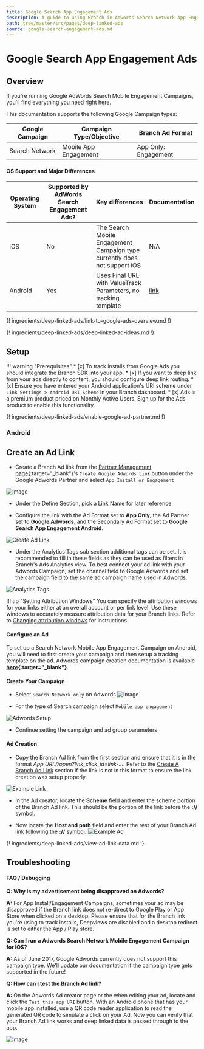 ```yaml
---
title: Google Search App Engagement Ads
description: A guide to using Branch in Adwords Search Network App Engagement Campaigns.
path: tree/master/src/pages/deep-linked-ads
source: google-search-engagement-ads.md
---
```

# Google Search App Engagement Ads

## Overview

If you're running Google AdWords Search Mobile Engagement Campaigns, you'll find everything you need right here.

This documentation supports the following Google Campaign types:

Google Campaign | Campaign Type/Objective | Branch Ad Format
--- | --- | ---
Search Network | Mobile App Engagement | App Only: Engagement

#### OS Support and Major Differences

Operating System | Supported by AdWords Search Engagement Ads? | Key differences | Documentation
--- | --- | --- | ---
iOS | No | The Search Mobile Engagement Campaign type currently does not support iOS | N/A
Android | Yes | Uses Final URL with ValueTrack Parameters, no tracking template |  [link](/pages/deep-linked-ads/google-search-engagement-ads/#android)

{! ingredients/deep-linked-ads/link-to-google-ads-overview.md !}

{! ingredients/deep-linked-ads/deep-linked-ad-ideas.md !}

## Setup

!!! warning "Prerequisites"
	* [x] To track installs from Google Ads you should integrate the Branch SDK into your app.
	* [x] If you want to deep link from your ads directly to content, you should configure deep link routing.
	* [x] Ensure you have entered your Android application's URI scheme under `Link Settings > Android URI Scheme` in your Branch dashboard.
	* [x] Ads is a premium product priced on Monthly Active Users. Sign up for the Ads product to enable this functionality.

{! ingredients/deep-linked-ads/enable-google-ad-partner.md !}

### Android

## Create an Ad Link

- Create a Branch Ad link from the [Partner Management page](https://dashboard.branch.io/ads/partner-management){:target="\_blank"}'s `Create Google Adwords Link` button under the Google Adwords Partner and select `App Install or Engagement`

![image](/img/pages/deep-linked-ads/reusable-images/create-link-install-engagement.png)

- Under the Define Section, pick a Link Name for later reference

- Configure the link with the Ad Format set to **App Only**, the Ad Partner set to **Google Adwords**, and the Secondary Ad Format set to **Google Search App Engagement Android**.

![Create Ad Link](/img/pages/deep-linked-ads/google-search-engagement-ads/android/ad-link-setup.png)

- Under the Analytics Tags sub section additional tags can be set. It is recommended to fill in these fields as they can be used as filters in Branch's Ads Analytics view. To best connect your ad link with your Adwords Campaign, set the channel field to Google Adwords and set the campaign field to the same ad campaign name used in Adwords.

![Analytics Tags](/img/pages/deep-linked-ads/reusable-images/adwords-analytics-tags.png)

!!! tip "Setting Attribution Windows"
	You can specify the attribution windows for your links either at an overall account or per link level. Use these windows to accurately measure attribution data for your Branch links. Refer to [Changing attribution windows](/pages/deep-linked-ads/branch-universal-ads/#change-attribution-windows) for instructions.

#### Configure an Ad

To set up a Search Network Mobile App Engagement Campaign on Android, you will need to first create your campaign and then setup a tracking template on the ad. Adwords campaign creation documentation is available **[here](https://support.google.com/adwords/answer/6310671?hl=en){:target="_blank"}**.

#### Create Your Campaign

- Select `Search Network only` on Adwords
![image](/img/pages/deep-linked-ads/reusable-images/adwords-search-network.png)

- For the type of Search campaign select `Mobile app engagement`

![Adwords Setup](/img/pages/deep-linked-ads/google-search-engagement-ads/adwords-search-engagement.png)

- Continue setting the campaign and ad group parameters

#### Ad Creation

- Copy the Branch Ad link from the first section and ensure that it is in the format _App URI://open?link_click_id=link-..._. Refer to the [Create A Branch Ad Link](#create-a-branch-ad-link) section if the link is not in this format to ensure the link creation was setup properly.

![Example Link](/img/pages/deep-linked-ads/google-search-engagement-ads/android/full-branch-link.png)

- In the Ad creator, locate the **Scheme** field and enter the scheme portion of the Branch Ad link. This should be the portion of the link before the **://** symbol.

- Now locate the **Host and path** field and enter the rest of your Branch Ad link following the **://** symbol.
![Example Ad](/img/pages/deep-linked-ads/google-search-engagement-ads/android/adwords-configuration.png)

{! ingredients/deep-linked-ads/view-ad-link-data.md !}

## Troubleshooting

#### FAQ / Debugging

**Q: Why is my advertisement being disapproved on Adwords?**

**A:** For App Install/Engagement Campaigns, sometimes your ad may be disapproved if the Branch link does not re-direct to Google Play or App Store when clicked on a desktop. Please ensure that for the Branch link you're using to track installs, Deepviews are disabled and a desktop redirect is set to either the App / Play store.

**Q: Can I run a Adwords Search Network Mobile Engagement Campaign for iOS?**

**A:** As of June 2017, Google Adwords currently does not support this campaign type. We'll update our documentation if the campaign type gets supported in the future!

**Q: How can I test the Branch Ad link?**

**A:** On the Adwords Ad creator page or the when editing your ad, locate and click the `Test this app URI` button. With an Android phone that has your mobile app installed, use a QR code reader application to read the generated QR code to simulate a click on your Ad. Now you can verify that your Branch Ad link works and deep linked data is passed through to the app.

![image](/img/pages/deep-linked-ads/google-search-engagement-ads/android/debug-uri.png)

